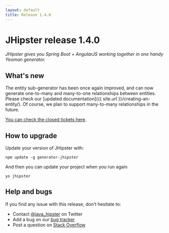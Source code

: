 ```yaml
---
layout: default
title: Release 1.4.0
---
```


JHipster release 1.4.0
==================

*JHipster gives you Spring Boot + AngularJS working together in one handy Yeoman generator.*

What's new
----------

The entity sub-generator has been once again improved, and can now generate one-to-many and many-to-one relationships between entities. Please check our [updated documentation]({{ site.url }}/creating-an-entity/). Of course, we plan to support many-to-many relationships in the future.

[You can check the closed tickets here](https://github.com/bpmlabs/generator-jhipster/issues?q=milestone%3A1.4.0+is%3Aclosed).

How to upgrade
------------

Update your version of JHipster with:

```
npm update -g generator-jhipster
```

And then you can update your project when you run again

```
yo jhipster
```

Help and bugs
--------------

If you find any issue with this release, don't hesitate to:

- Contact [@java_hipster](https://twitter.com/java_hipster) on Twitter
- Add a bug on our [bug tracker](https://github.com/bpmlabs/generator-jhipster/issues?state=open)
- Post a question on [Stack Overflow](http://stackoverflow.com/tags/bpmlabs/info)
